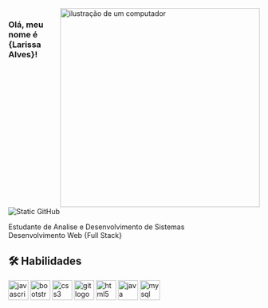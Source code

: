 <img src="https://raw.githubusercontent.com/MicaelliMedeiros/micaellimedeiros/master/image/computer-illustration.png" alt="ilustração de um computador" min-width="400px" max-width="400px" width="400px" align="right">

### Olá, meu nome é {Larissa Alves}!

<img src="https://img.shields.io/static/v1?label=Overview&message=Larissa Alves&color=8E44AD&style=for-the-badge&logo=GitHub" alt="Static GitHub">

<p>Estudante de Analise e Desenvolvimento de Sistemas<br/> Desenvolvimento Web {Full Stack}</p>

## 🛠 Habilidades
<div align="left">
 <img src="https://img.shields.io/badge/JavaScript-FF6F61?style=for-the-badge&logo=javascript&logoColor=white" height="40" alt="javascript logo" />
<img src="https://img.shields.io/badge/Bootstrap-8E44AD?style=for-the-badge&logo=bootstrap&logoColor=white" height="40" alt="bootstrap logo" />
<img src="https://img.shields.io/badge/CSS-E67E22?style=for-the-badge&logo=css3&logoColor=white" height="40" alt="css3 logo" />
<img src="https://img.shields.io/badge/Git-FF6F61?style=for-the-badge&logo=git&logoColor=white" height="40" alt="git logo" />
<img src="https://img.shields.io/badge/HTML-E67E22?style=for-the-badge&logo=html5&logoColor=white" height="40" alt="html5 logo" />
<img src="https://img.shields.io/badge/Java-8E44AD?style=for-the-badge&logo=java&logoColor=white" height="40" alt="java logo" />
<img src="https://img.shields.io/badge/MySQL-8E44AD?style=for-the-badge&logo=mysql&logoColor=white" height="40" alt="mysql logo" />

</div>
 






###












###

###


###

###
